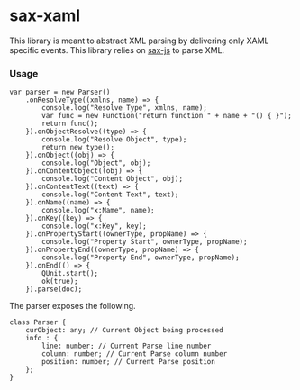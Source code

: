 # sax-xaml

This library is meant to abstract XML parsing by delivering only XAML specific events.
This library relies on [sax-js](https://github.com/isaacs/sax-js) to parse XML.

### Usage

```
var parser = new Parser()
    .onResolveType((xmlns, name) => {
        console.log("Resolve Type", xmlns, name);
        var func = new Function("return function " + name + "() { }");
        return func();
    }).onObjectResolve((type) => {
        console.log("Resolve Object", type);
        return new type();
    }).onObject((obj) => {
        console.log("Object", obj);
    }).onContentObject((obj) => {
        console.log("Content Object", obj);
    }).onContentText((text) => {
        console.log("Content Text", text);
    }).onName((name) => {
        console.log("x:Name", name);
    }).onKey((key) => {
        console.log("x:Key", key);
    }).onPropertyStart((ownerType, propName) => {
        console.log("Property Start", ownerType, propName);
    }).onPropertyEnd((ownerType, propName) => {
        console.log("Property End", ownerType, propName);
    }).onEnd(() => {
        QUnit.start();
        ok(true);
    }).parse(doc);
```

The parser exposes the following.
```
class Parser {
    curObject: any; // Current Object being processed
    info : {
        line: number; // Current Parse line number
        column: number; // Current Parse column number
        position: number; // Current Parse position
    };
}
```
